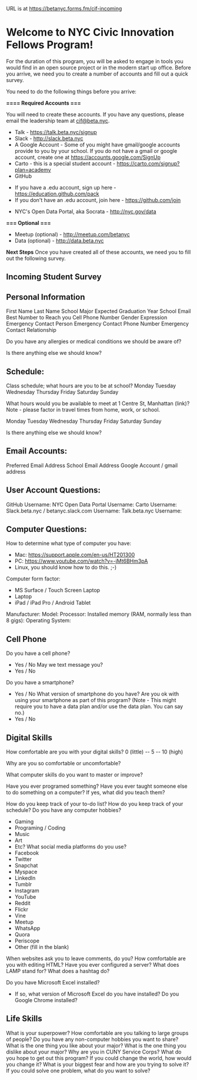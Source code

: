 URL is at https://betanyc.forms.fm/cif-incoming

# Welcome to NYC Civic Innovation Fellows Program!

For the duration of this program, you will be asked to engage in tools you would find in an open source project or in the modern start up office. Before you arrive, we need you to create a number of accounts and fill out a quick survey.

You need to do the following things before you arrive:



**==== Required Accounts ===**

You will need to create these accounts. If you have any questions, please email the leadership team at cif@beta.nyc.

 * Talk - https://talk.beta.nyc/signup 
 * Slack - http://slack.beta.nyc
 * A Google Account - Some of you might have gmail/google accounts provide to you by your school. If you do not have a gmail or google account, create one at https://accounts.google.com/SignUp
 * Carto - this is a special student account - https://carto.com/signup?plan=academy
 * GitHub
  - If you have a .edu account, sign up here - https://education.github.com/pack
  - If you don't have an .edu account, join here - https://github.com/join
 * NYC's Open Data Portal, aka Socrata - http://nyc.gov/data

**=== Optional ===**

 * Meetup (optional) - http://meetup.com/betanyc
 * Data (optional) - http://data.beta.nyc


**Next Steps**
Once you have created all of these accounts, we need you to fill out the following survey.


## Incoming Student Survey


## Personal Information

First Name
Last Name
School
Major
Expected Graduation Year
School Email 
Best Number to Reach you
Cell Phone Number 
Gender Expression
Emergency Contact Person
Emergency Contact Phone Number
Emergency Contact Relationship

Do you have any allergies or medical conditions we should be aware of?

Is there anything else we should know?



## Schedule:

Class schedule; what hours are you to be at school?
Monday
Tuesday
Wednesday 
Thursday
Friday
Saturday
Sunday

What hours would you be available to meet at 1 Centre St, Manhattan (link)? Note - please factor in travel times from home, work, or school.

Monday
Tuesday
Wednesday 
Thursday
Friday
Saturday
Sunday


Is there anything else we should know?


## Email Accounts:

Preferred Email Address
School Email Address
Google Account / gmail address



## User Account Questions:

GitHub Username:
NYC Open Data Portal Username:
Carto Username:
Slack.beta.nyc / betanyc.slack.com Username:
Talk.beta.nyc Username:



## Computer Questions:
How to determine what type of computer you have:
 - Mac: https://support.apple.com/en-us/HT201300 
 - PC: https://www.youtube.com/watch?v=-jMt6BHm3pA
 - Linux, you should know how to do this. ;-)

Computer form factor:
 - MS Surface / Touch Screen Laptop
 - Laptop
 - iPad / iPad Pro / Android Tablet

Manufacturer:
Model:
Processor:
Installed memory (RAM, normally less than 8 gigs):
Operating System:



## Cell Phone

Do you have a cell phone?
 - Yes / No
May we text message you?
 - Yes / No

Do you have a smartphone?
 - Yes / No
What version of smartphone do you have?
Are you ok with using your smartphone as part of this program? (Note - This might require you to have a data plan and/or use the data plan. You can say no.)
 - Yes / No



## Digital Skills 

How comfortable are you with your digital skills?
0 (little) -- 5 -- 10 (high)

Why are you so comfortable or uncomfortable?

What computer skills do you want to master or improve?

Have you ever programed something?
Have you ever taught someone else to do something on a computer?
If yes, what did you teach them?

How do you keep track of your to-do list?
How do you keep track of your schedule?
Do you have any computer hobbies?
 - Gaming 
 - Programing / Coding 
 - Music
 - Art
 - Etc?
What social media platforms do you use?
 - Facebook
 - Twitter
 - Snapchat
 - Myspace
 - LinkedIn
 - Tumblr
 - Instagram
 - YouTube
 - Reddit
 - Flickr
 - Vine
 - Meetup
 - WhatsApp
 - Quora
 - Periscope
 - Other (fill in the blank)

When websites ask you to leave comments, do you?
How comfortable are you with editing HTML?
Have you ever configured a server? 
What does LAMP stand for?
What does a hashtag do?

Do you have Microsoft Excel installed?
 - If so, what version of Microsoft Excel do you have installed?
Do you Google Chrome installed?



## Life Skills

What is your superpower?
How comfortable are you talking to large groups of people?
Do you have any non-computer hobbies you want to share?
What is the one thing you like about your major?
What is the one thing you dislike about your major?
Why are you in CUNY Service Corps?
What do you hope to get out this program?
If you could change the world, how would you change it?
What is your biggest fear and how are you trying to solve it?
If you could solve one problem, what do you want to solve?

